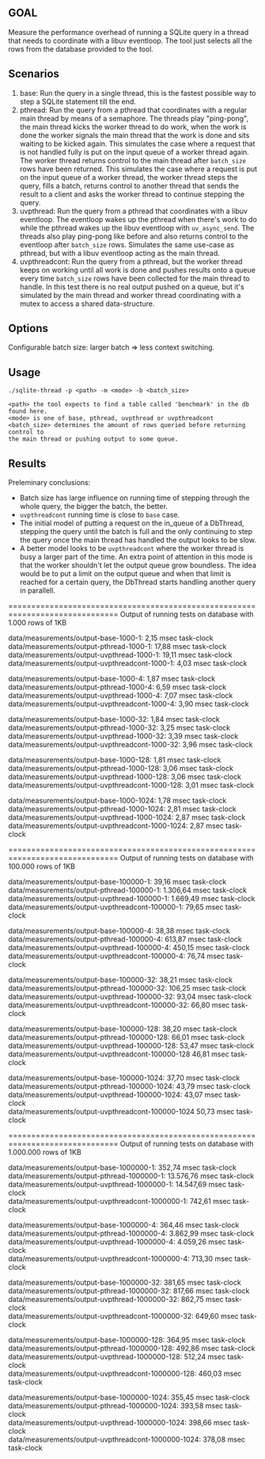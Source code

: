 ## GOAL
Measure the performance overhead of running a SQLite query in a thread that
needs to coordinate with a libuv eventloop. The tool just selects all the rows
from the database provided to the tool.

## Scenarios
1. base:  Run the query in a single thread, this is the fastest possible way to step a
SQLite statement till the end.
2. pthread: Run the query from a pthread that coordinates with a regular main thread by
means of a semaphore. The threads play "ping-pong", the main thread kicks the
worker thread to do work, when the work is done the worker signals the main
thread that the work is done and sits waiting to be kicked again. This simulates
the case where a request that is not handled fully is put on the input queue of
a worker thread again. The worker thread returns control to the main thread after `batch_size` rows
have been returned. This simulates the case where a request is put on the input queue
of a worker thread, the worker thread steps the query, fills a batch, returns control
to another thread that sends the result to a client and asks the worker thread to continue
stepping the query.
3. uvpthread: Run the query from a pthread that coordinates with a libuv eventloop. The
eventloop wakes up the pthread when there's work to do while the pthread wakes
up the libuv eventloop with `uv_async_send`. The threads also play ping-pong
like before and also returns control to the eventloop after `batch_size` rows. Simulates the
same use-case as pthread, but with a libuv eventloop acting as the main thread.
4. uvpthreadcont: Run the query from a pthread, but the worker thread keeps on working until
all work is done and pushes results onto a queue every time `batch_size` rows have been collected
for the main thread to handle.
In this test there is no real output pushed on a queue, but it's simulated by the main
thread and worker thread coordinating with a mutex to access a shared data-structure.

## Options
Configurable batch size: larger batch => less context switching.

## Usage
```
./sqlite-thread -p <path> -m <mode> -b <batch_size>

<path> the tool expects to find a table called 'benchmark' in the db found here.
<mode> is one of base, pthread, uvpthread or uvpthreadcont
<batch_size> determines the amount of rows queried before returning control to
the main thread or pushing output to some queue.
```

## Results

Preleminary conclusions:

- Batch size has large influence on running time of stepping through the whole query, the bigger the batch, the better.
- `uvpthreadcont` running time is close to `base` case.
- The initial model of putting a request on the in_queue of a DbThread, stepping the query until the batch is full and
the only continuing to step the query once the main thread has handled the output looks to be slow.
- A better model looks to be `uvpthreadcont` where the worker thread is busy a larger part of the time. An extra
point of attention in this mode is that the worker shouldn't let the output queue grow boundless. The idea would
be to put a limit on the output queue and when that limit is reached for a certain query, the DbThread starts handling
another query in parallell.

==============================================================================
Output of running tests on database with 1.000 rows of 1KB

data/measurements/output-base-1000-1:                2,15 msec task-clock
data/measurements/output-pthread-1000-1:             17,88 msec task-clock
data/measurements/output-uvpthread-1000-1:           19,11 msec task-clock
data/measurements/output-uvpthreadcont-1000-1:       4,03 msec task-clock

data/measurements/output-base-1000-4:                1,87 msec task-clock
data/measurements/output-pthread-1000-4:             6,59 msec task-clock
data/measurements/output-uvpthread-1000-4:           7,07 msec task-clock
data/measurements/output-uvpthreadcont-1000-4:       3,90 msec task-clock

data/measurements/output-base-1000-32:               1,84 msec task-clock
data/measurements/output-pthread-1000-32:            3,25 msec task-clock
data/measurements/output-uvpthread-1000-32:          3,39 msec task-clock
data/measurements/output-uvpthreadcont-1000-32:      3,96 msec task-clock

data/measurements/output-base-1000-128:              1,81 msec task-clock
data/measurements/output-pthread-1000-128:           3,06 msec task-clock
data/measurements/output-uvpthread-1000-128:         3,06 msec task-clock
data/measurements/output-uvpthreadcont-1000-128:     3,01 msec task-clock

data/measurements/output-base-1000-1024:             1,78 msec task-clock
data/measurements/output-pthread-1000-1024:          2,81 msec task-clock
data/measurements/output-uvpthread-1000-1024:        2,87 msec task-clock
data/measurements/output-uvpthreadcont-1000-1024:    2,87 msec task-clock

==============================================================================
Output of running tests on database with 100.000 rows of 1KB

data/measurements/output-base-100000-1:               39,16 msec task-clock   
data/measurements/output-pthread-100000-1:            1.306,64 msec task-clock 
data/measurements/output-uvpthread-100000-1:          1.669,49 msec task-clock 
data/measurements/output-uvpthreadcont-100000-1:      79,65 msec task-clock   

data/measurements/output-base-100000-4:               38,38 msec task-clock   
data/measurements/output-pthread-100000-4:            613,87 msec task-clock  
data/measurements/output-uvpthread-100000-4:          450,15 msec task-clock  
data/measurements/output-uvpthreadcont-100000-4:      76,74 msec task-clock   

data/measurements/output-base-100000-32:              38,21 msec task-clock   
data/measurements/output-pthread-100000-32:           106,25 msec task-clock  
data/measurements/output-uvpthread-100000-32:         93,04 msec task-clock   
data/measurements/output-uvpthreadcont-100000-32:     66,80 msec task-clock   

data/measurements/output-base-100000-128:             38,20 msec task-clock   
data/measurements/output-pthread-100000-128:          66,01 msec task-clock   
data/measurements/output-uvpthread-100000-128:        53,47 msec task-clock   
data/measurements/output-uvpthreadcont-100000-128     46,81 msec task-clock   

data/measurements/output-base-100000-1024:            37,70 msec task-clock   
data/measurements/output-pthread-100000-1024:         43,79 msec task-clock   
data/measurements/output-uvpthread-100000-1024:       43,07 msec task-clock   
data/measurements/output-uvpthreadcont-100000-1024    50,73 msec task-clock   

==============================================================================
Output of running tests on database with 1.000.000 rows of 1KB

data/measurements/output-base-1000000-1:              352,74 msec task-clock             
data/measurements/output-pthread-1000000-1:           13.576,76 msec task-clock          
data/measurements/output-uvpthread-1000000-1:         14.547,69 msec task-clock        
data/measurements/output-uvpthreadcont-1000000-1:     742,61 msec task-clock    

data/measurements/output-base-1000000-4:              364,46 msec task-clock             
data/measurements/output-pthread-1000000-4:           3.862,99 msec task-clock          
data/measurements/output-uvpthread-1000000-4:         4.059,26 msec task-clock        
data/measurements/output-uvpthreadcont-1000000-4:     713,30 msec task-clock    

data/measurements/output-base-1000000-32:             381,65 msec task-clock            
data/measurements/output-pthread-1000000-32:          817,66 msec task-clock         
data/measurements/output-uvpthread-1000000-32:        862,75 msec task-clock       
data/measurements/output-uvpthreadcont-1000000-32:    649,60 msec task-clock   

data/measurements/output-base-1000000-128:            364,95 msec task-clock           
data/measurements/output-pthread-1000000-128:         492,86 msec task-clock        
data/measurements/output-uvpthread-1000000-128:       512,24 msec task-clock      
data/measurements/output-uvpthreadcont-1000000-128:   460,03 msec task-clock  

data/measurements/output-base-1000000-1024:           355,45 msec task-clock          
data/measurements/output-pthread-1000000-1024:        393,58 msec task-clock       
data/measurements/output-uvpthread-1000000-1024:      398,66 msec task-clock     
data/measurements/output-uvpthreadcont-1000000-1024:  378,08 msec task-clock 
